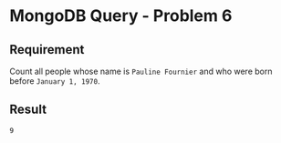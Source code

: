 # MongoDB Query - Problem 6

## Requirement

Count all people whose name is `Pauline Fournier` and who were born before `January 1, 1970`.

## Result

```result
9
```
